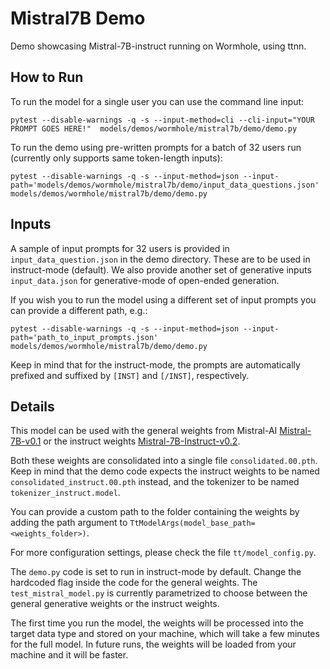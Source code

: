 # Mistral7B Demo

Demo showcasing Mistral-7B-instruct running on Wormhole, using ttnn.

## How to Run

To run the model for a single user you can use the command line input:

`pytest --disable-warnings -q -s --input-method=cli --cli-input="YOUR PROMPT GOES HERE!"  models/demos/wormhole/mistral7b/demo/demo.py`

To run the demo using pre-written prompts for a batch of 32 users run (currently only supports same token-length inputs):

`pytest --disable-warnings -q -s --input-method=json --input-path='models/demos/wormhole/mistral7b/demo/input_data_questions.json' models/demos/wormhole/mistral7b/demo/demo.py`


## Inputs

A sample of input prompts for 32 users is provided in `input_data_question.json` in the demo directory. These are to be used in instruct-mode (default).
We also provide another set of generative inputs `input_data.json` for generative-mode of open-ended generation.

If you wish you to run the model using a different set of input prompts you can provide a different path, e.g.:

`pytest --disable-warnings -q -s --input-method=json --input-path='path_to_input_prompts.json' models/demos/wormhole/mistral7b/demo/demo.py`

Keep in mind that for the instruct-mode, the prompts are automatically prefixed and suffixed by `[INST]` and `[/INST]`, respectively.


## Details

This model can be used with the general weights from Mistral-AI [Mistral-7B-v0.1](https://models.mistralcdn.com/mistral-7b-v0-1/mistral-7B-v0.1.tar) or the instruct weights
 [Mistral-7B-Instruct-v0.2](https://models.mistralcdn.com/mistral-7b-v0-2/Mistral-7B-v0.2-Instruct.tar).

Both these weights are consolidated into a single file `consolidated.00.pth`.
Keep in mind that the demo code expects the instruct weights to be named `consolidated_instruct.00.pth` instead, and the tokenizer to be named `tokenizer_instruct.model`.

You can provide a custom path to the folder containing the weights by adding the path argument to `TtModelArgs(model_base_path=<weights_folder>)`.

For more configuration settings, please check the file `tt/model_config.py`.

The `demo.py` code is set to run in instruct-mode by default. Change the hardcoded flag inside the code for the general weights.
The `test_mistral_model.py` is currently parametrized to choose between the general generative weights or the instruct weights.

The first time you run the model, the weights will be processed into the target data type and stored on your machine, which will take a few minutes for the full model. In future runs, the weights will be loaded from your machine and it will be faster.
